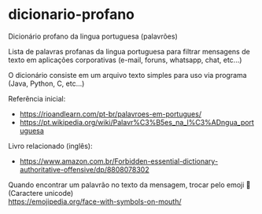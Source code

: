 # dicionario-profano
Dicionário profano da lingua portuguesa (palavrões)

Lista de palavras profanas da lingua portuguesa para filtrar mensagens de texto em aplicações corporativas (e-mail, foruns, whatsapp, chat, etc...)

O dicionário consiste em um arquivo texto simples para uso via programa (Java, Python, C, etc...)

Referência inicial:
- https://rioandlearn.com/pt-br/palavroes-em-portugues/
- https://pt.wikipedia.org/wiki/Palavr%C3%B5es_na_l%C3%ADngua_portuguesa

Livro relacionado (inglês):
- https://www.amazon.com.br/Forbidden-essential-dictionary-authoritative-offensive/dp/8808078302

Quando encontrar um palavrão no texto da mensagem, trocar pelo emoji 🤬 (Caractere unicode)<br>
https://emojipedia.org/face-with-symbols-on-mouth/

